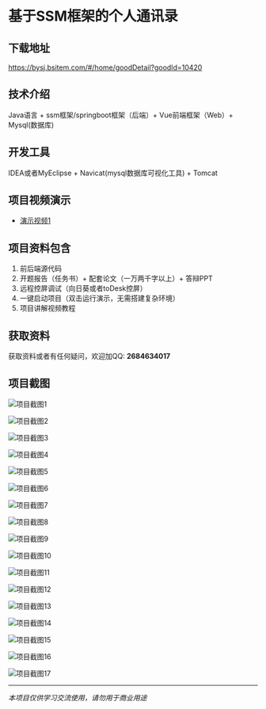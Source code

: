 # 基于SSM框架的个人通讯录

## 下载地址
https://bysj.bsitem.com/#/home/goodDetail?goodId=10420

## 技术介绍
Java语言 + ssm框架/springboot框架（后端）+ Vue前端框架（Web）+ Mysql(数据库)

## 开发工具
IDEA或者MyEclipse + Navicat(mysql数据库可视化工具) + Tomcat

## 项目视频演示
- [演示视频1](https://graduation-images.oss-cn-beijing.aliyuncs.com/videos/828%E5%A5%97ssm%E5%BD%95%E5%83%8F/10420_ssm264%E5%9F%BA%E4%BA%8ESSM%E6%A1%86%E6%9E%B6%E7%9A%84%E4%B8%AA%E4%BA%BA%E9%80%9A%E8%AE%AF%E5%BD%95%E5%BD%95%E5%83%8F.mp4)

## 项目资料包含
1. 前后端源代码
2. 开题报告（任务书）+ 配套论文（一万两千字以上）+ 答辩PPT
3. 远程控屏调试（向日葵或者toDesk控屏）
4. 一键启动项目（双击运行演示，无需搭建复杂环境）
5. 项目讲解视频教程

## 获取资料
获取资料或者有任何疑问，欢迎加QQ: **2684634017**

## 项目截图
![项目截图1](https://graduation-images.oss-cn-beijing.aliyuncs.com/图片/10420/毕设论坛项目主图.jpg)

![项目截图2](https://graduation-images.oss-cn-beijing.aliyuncs.com/图片/10420/1.png)

![项目截图3](https://graduation-images.oss-cn-beijing.aliyuncs.com/图片/10420/2.png)

![项目截图4](https://graduation-images.oss-cn-beijing.aliyuncs.com/图片/10420/3.png)

![项目截图5](https://graduation-images.oss-cn-beijing.aliyuncs.com/图片/10420/4.png)

![项目截图6](https://graduation-images.oss-cn-beijing.aliyuncs.com/图片/10420/5.png)

![项目截图7](https://graduation-images.oss-cn-beijing.aliyuncs.com/图片/10420/6.png)

![项目截图8](https://graduation-images.oss-cn-beijing.aliyuncs.com/图片/10420/7.png)

![项目截图9](https://graduation-images.oss-cn-beijing.aliyuncs.com/图片/10420/8.png)

![项目截图10](https://graduation-images.oss-cn-beijing.aliyuncs.com/图片/10420/9.png)

![项目截图11](https://graduation-images.oss-cn-beijing.aliyuncs.com/图片/10420/10.png)

![项目截图12](https://graduation-images.oss-cn-beijing.aliyuncs.com/图片/10420/11.png)

![项目截图13](https://graduation-images.oss-cn-beijing.aliyuncs.com/图片/10420/12.png)

![项目截图14](https://graduation-images.oss-cn-beijing.aliyuncs.com/图片/10420/13.png)

![项目截图15](https://graduation-images.oss-cn-beijing.aliyuncs.com/图片/10420/14.png)

![项目截图16](https://graduation-images.oss-cn-beijing.aliyuncs.com/图片/10420/15.png)

![项目截图17](https://graduation-images.oss-cn-beijing.aliyuncs.com/图片/10420/16.png)

---
*本项目仅供学习交流使用，请勿用于商业用途*

